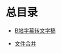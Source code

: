 # 总目录

<!-- [在线工具（跳转测试）](/docs/xgj.md) -->

- <a href="/html/bass.html">B站字幕转文字稿</a>
 
- <a href="/html/merge.html">文件合并</a>